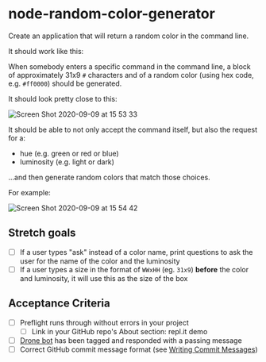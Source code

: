# node-random-color-generator

Create an application that will return a random color in the command line.

It should work like this:

When somebody enters a specific command in the command line, a block of approximately 31x9 `#` characters and of a random color (using hex code, e.g. `#ff0000`) should be generated.

It should look pretty close to this:

![Screen Shot 2020-09-09 at 15 53 33](https://user-images.githubusercontent.com/1935696/92607675-b56bd700-f2b4-11ea-9085-67af9369fa71.png)

It should be able to not only accept the command itself, but also the request for a:

- hue (e.g. green or red or blue)
- luminosity (e.g. light or dark)

...and then generate random colors that match those choices.

For example:

![Screen Shot 2020-09-09 at 15 54 42](https://user-images.githubusercontent.com/1935696/92607766-daf8e080-f2b4-11ea-9d6d-3bd8501da443.png)

## Stretch goals

- [ ] If a user types "ask" instead of a color name, print questions to ask the user for the name of the color and the luminosity
- [ ] If a user types a size in the format of `WWxHH` (eg. `31x9`) **before** the color and luminosity, it will use this as the size of the box

## Acceptance Criteria

- [ ] Preflight runs through without errors in your project
  - [ ] Link in your GitHub repo's About section: repl.it demo
- [ ] [Drone bot](https://learn.upleveled.io/courses/btcmp-l-webfs-gen-0/modules/100-cheatsheet-tasks/#upleveled-drone) has been tagged and responded with a passing message
- [ ] Correct GitHub commit message format (see [Writing Commit Messages](https://learn.upleveled.io/courses/btcmp-l-webfs-gen-0/modules/103-cheatsheet-git-github/#writing-commit-messages))